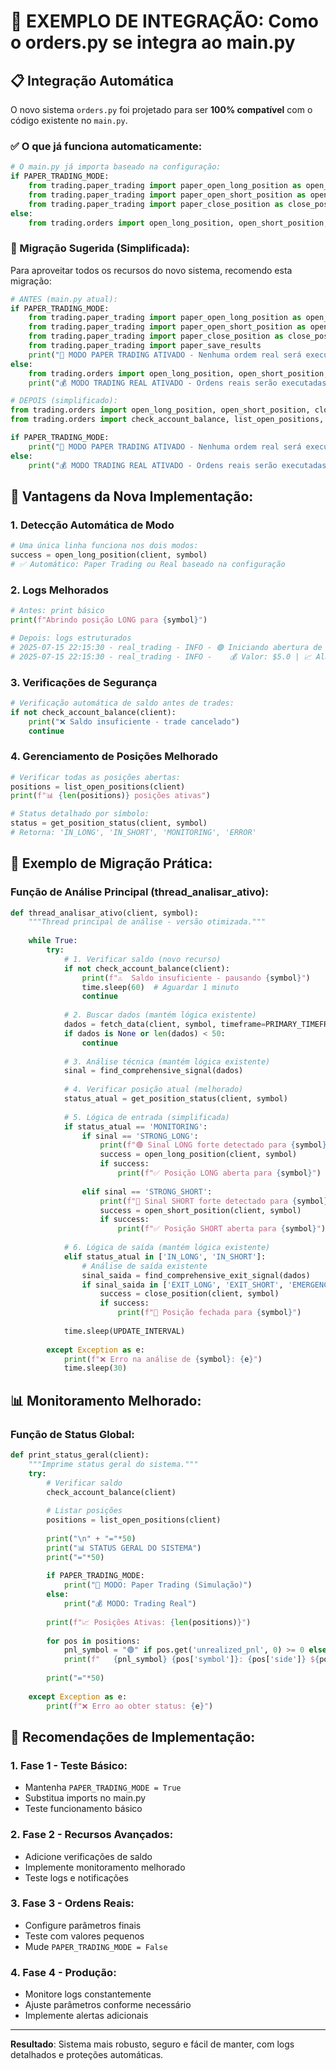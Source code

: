 # 🔧 EXEMPLO DE INTEGRAÇÃO: Como o orders.py se integra ao main.py

## 📋 Integração Automática

O novo sistema `orders.py` foi projetado para ser **100% compatível** com o código existente no `main.py`. 

### ✅ O que já funciona automaticamente:

```python
# O main.py já importa baseado na configuração:
if PAPER_TRADING_MODE:
    from trading.paper_trading import paper_open_long_position as open_long_position
    from trading.paper_trading import paper_open_short_position as open_short_position
    from trading.paper_trading import paper_close_position as close_position
else:
    from trading.orders import open_long_position, open_short_position, close_position
```

### 🔄 Migração Sugerida (Simplificada):

Para aproveitar todos os recursos do novo sistema, recomendo esta migração:

```python
# ANTES (main.py atual):
if PAPER_TRADING_MODE:
    from trading.paper_trading import paper_open_long_position as open_long_position
    from trading.paper_trading import paper_open_short_position as open_short_position
    from trading.paper_trading import paper_close_position as close_position
    from trading.paper_trading import paper_save_results
    print("🧪 MODO PAPER TRADING ATIVADO - Nenhuma ordem real será executada!")
else:
    from trading.orders import open_long_position, open_short_position, close_position
    print("💰 MODO TRADING REAL ATIVADO - Ordens reais serão executadas!")

# DEPOIS (simplificado):
from trading.orders import open_long_position, open_short_position, close_position
from trading.orders import check_account_balance, list_open_positions, get_position_status

if PAPER_TRADING_MODE:
    print("🧪 MODO PAPER TRADING ATIVADO - Nenhuma ordem real será executada!")
else:
    print("💰 MODO TRADING REAL ATIVADO - Ordens reais serão executadas!")
```

## 🚀 Vantagens da Nova Implementação:

### 1. **Detecção Automática de Modo**
```python
# Uma única linha funciona nos dois modos:
success = open_long_position(client, symbol)
# ✅ Automático: Paper Trading ou Real baseado na configuração
```

### 2. **Logs Melhorados**
```python
# Antes: print básico
print(f"Abrindo posição LONG para {symbol}")

# Depois: logs estruturados
# 2025-07-15 22:15:30 - real_trading - INFO - 🟢 Iniciando abertura de posição LONG para BTCUSDT
# 2025-07-15 22:15:30 - real_trading - INFO -    💰 Valor: $5.0 | 📈 Alavancagem: 50x
```

### 3. **Verificações de Segurança**
```python
# Verificação automática de saldo antes de trades:
if not check_account_balance(client):
    print("❌ Saldo insuficiente - trade cancelado")
    continue
```

### 4. **Gerenciamento de Posições Melhorado**
```python
# Verificar todas as posições abertas:
positions = list_open_positions(client)
print(f"📊 {len(positions)} posições ativas")

# Status detalhado por símbolo:
status = get_position_status(client, symbol)
# Retorna: 'IN_LONG', 'IN_SHORT', 'MONITORING', 'ERROR'
```

## 🔧 Exemplo de Migração Prática:

### Função de Análise Principal (thread_analisar_ativo):

```python
def thread_analisar_ativo(client, symbol):
    """Thread principal de análise - versão otimizada."""
    
    while True:
        try:
            # 1. Verificar saldo (novo recurso)
            if not check_account_balance(client):
                print(f"⚠️  Saldo insuficiente - pausando {symbol}")
                time.sleep(60)  # Aguardar 1 minuto
                continue
            
            # 2. Buscar dados (mantém lógica existente)
            dados = fetch_data(client, symbol, timeframe=PRIMARY_TIMEFRAME, limit=100)
            if dados is None or len(dados) < 50:
                continue
                
            # 3. Análise técnica (mantém lógica existente)
            sinal = find_comprehensive_signal(dados)
            
            # 4. Verificar posição atual (melhorado)
            status_atual = get_position_status(client, symbol)
            
            # 5. Lógica de entrada (simplificada)
            if status_atual == 'MONITORING':
                if sinal == 'STRONG_LONG':
                    print(f"🟢 Sinal LONG forte detectado para {symbol}")
                    success = open_long_position(client, symbol)
                    if success:
                        print(f"✅ Posição LONG aberta para {symbol}")
                    
                elif sinal == 'STRONG_SHORT':
                    print(f"🔴 Sinal SHORT forte detectado para {symbol}")
                    success = open_short_position(client, symbol)
                    if success:
                        print(f"✅ Posição SHORT aberta para {symbol}")
            
            # 6. Lógica de saída (mantém lógica existente)
            elif status_atual in ['IN_LONG', 'IN_SHORT']:
                # Análise de saída existente
                sinal_saida = find_comprehensive_exit_signal(dados)
                if sinal_saida in ['EXIT_LONG', 'EXIT_SHORT', 'EMERGENCY_EXIT']:
                    success = close_position(client, symbol)
                    if success:
                        print(f"🔄 Posição fechada para {symbol}")
            
            time.sleep(UPDATE_INTERVAL)
            
        except Exception as e:
            print(f"❌ Erro na análise de {symbol}: {e}")
            time.sleep(30)
```

## 📊 Monitoramento Melhorado:

### Função de Status Global:

```python
def print_status_geral(client):
    """Imprime status geral do sistema."""
    try:
        # Verificar saldo
        check_account_balance(client)
        
        # Listar posições
        positions = list_open_positions(client)
        
        print("\n" + "="*50)
        print("📊 STATUS GERAL DO SISTEMA")
        print("="*50)
        
        if PAPER_TRADING_MODE:
            print("🧪 MODO: Paper Trading (Simulação)")
        else:
            print("💰 MODO: Trading Real")
        
        print(f"📈 Posições Ativas: {len(positions)}")
        
        for pos in positions:
            pnl_symbol = "🟢" if pos.get('unrealized_pnl', 0) >= 0 else "🔴"
            print(f"   {pnl_symbol} {pos['symbol']}: {pos['side']} ${pos.get('unrealized_pnl', 0):+.2f}")
        
        print("="*50)
        
    except Exception as e:
        print(f"❌ Erro ao obter status: {e}")
```

## 🎯 Recomendações de Implementação:

### 1. **Fase 1 - Teste Básico:**
- Mantenha `PAPER_TRADING_MODE = True`
- Substitua imports no main.py
- Teste funcionamento básico

### 2. **Fase 2 - Recursos Avançados:**
- Adicione verificações de saldo
- Implemente monitoramento melhorado
- Teste logs e notificações

### 3. **Fase 3 - Ordens Reais:**
- Configure parâmetros finais
- Teste com valores pequenos
- Mude `PAPER_TRADING_MODE = False`

### 4. **Fase 4 - Produção:**
- Monitore logs constantemente
- Ajuste parâmetros conforme necessário
- Implemente alertas adicionais

---

**Resultado**: Sistema mais robusto, seguro e fácil de manter, com logs detalhados e proteções automáticas.
